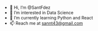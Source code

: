 - 👋 Hi, I’m @SantFdez
- 👀 I’m interested in Data Science
- 🌱 I’m currently learning Python and React
- 📫 Reach me at sannt43@gmail.com

<!---
SantFdez/SantFdez is a ✨ special ✨ repository because its `README.md` (this file) appears on your GitHub profile.
You can click the Preview link to take a look at your changes.
--->
